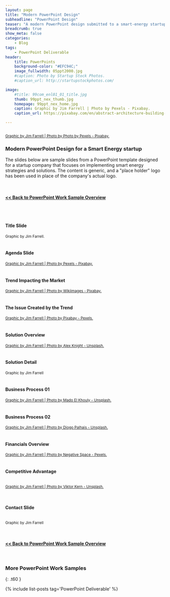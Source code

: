 ```yaml
---
layout: page
title: "Modern PowerPoint Design"
subheadline: "PowerPoint Design"
teaser: "A modern PowerPoint design submitted to a smart-energy startup."
breadcrumb: true
show_meta: false
categories:
    - Blog
tags:
    - PowerPoint Deliverable
header:
    title: PowerPoints
    background-color: "#EFC94C;"
    image_fullwidth: 05ppt2000.jpg
    #caption: Photo by Startup Stock Photos.
    #caption_url: http://startupstockphotos.com/

image:
    #title: 99com_enl01_01_title.jpg
    thumb: 99ppt_nex_thumb.jpg
    homepage: 99ppt_nex_home.jpg
    caption: Graphic by Jim Farrell | Photo by Pexels - Pixabay.
    caption_url: https://pixabay.com/en/abstract-architecture-building-1851115/

---
```

<!--more-->
<p style="margin:0;"><img src="{{ site.urlimg }}99ppt_nex_title.jpg" alt=""></p>
<p><a href="https://pixabay.com/en/abstract-architecture-building-1851115/"><small>Graphic by Jim Farrell | Photo by Photo by Pexels - Pixabay.</small></a></p>

### Modern PowerPoint Design for a Smart Energy startup
The slides below are sample slides from a PowerPoint template designed for a startup company that focuses on implementing smart energy strategies and solutions. The content is generic, and a "place holder" logo has been used in place of the company's actual logo.

<br>
<p style="margin:0;"><a href="http://mojo-web.com/blog/ppt-ovrv/"><h4><< Back to PowerPoint Work Sample Overview</h4></a></p>

<br><br>

<!--Slide 01-->
#### Title Slide
<p style="margin:0;"><img src="{{ site.urlimg }}99ppt_nex_zslide01.jpg" alt=""></p>
<p style="margin:0;"><small>Graphic by Jim Farrell.</small></p>
<br>

<!--Slide 02-->
#### Agenda Slide
<p style="margin:0;"><img src="{{ site.urlimg }}99ppt_nex_zslide02.jpg" alt=""></p>
<p style="margin:0;"><a href="https://pixabay.com/en/abstract-architecture-building-1851115/"><small>Graphic by Jim Farrell | Photo by Pexels - Pixabay.</small></a></p>
<br>


<!--Slide 03-->
#### Trend Impacting the Market
<p style="margin:0;"><img src="{{ site.urlimg }}99ppt_nex_zslide03.jpg" alt=""></p>
<p style="margin:0;"><a href="https://pixabay.com/en/earth-earth-at-night-night-lights-11595/"><small>Graphic by Jim Farrell | Photo by Wikiimages - Pixabay.</small></a></p>
<br>

<!--Slide 04-->
#### The Issue Created by the Trend
<p style="margin:0;"><img src="{{ site.urlimg }}99ppt_nex_zslide04.jpg" alt=""></p>
<p style="margin:0;"><a href="https://www.pexels.com/photo/buildings-cars-city-cross-harbour-tunnel-262100/"><small>Graphic by Jim Farrell | Photo by Pixabay - Pexels.</small></a></p>
<br>

<!--Slide 05-->
#### Solution Overview
<p style="margin:0;"><img src="{{ site.urlimg }}99ppt_nex_zslide05.jpg" alt=""></p>
<p style="margin:0;"><a href="https://unsplash.com/photos/j4uuKnN43_M"><small>Graphic by Jim Farrell | Photo by Alex Knight - Unsplash.</small></a></p>
<br>

<!--Slide 06-->
#### Solution Detail
<p style="margin:0;"><img src="{{ site.urlimg }}99ppt_nex_zslide06.jpg" alt=""></p>
<p style="margin:0;"><small>Graphic by Jim Farrell</small></p>
<br>

<!--Slide 07-->
#### Business Process 01
<p style="margin:0;"><img src="{{ site.urlimg }}99ppt_nex_zslide07.jpg" alt=""></p>
<p style="margin:0;"><a href="https://unsplash.com/photos/6BlK0t-Uuso"><small>Graphic by Jim Farrell | Photo by Mado El Khouly - Unsplash.</small></a></p>
<br>

<!--Slide 08-->
#### Business Process 02
<p style="margin:0;"><img src="{{ site.urlimg }}99ppt_nex_zslide08.jpg" alt=""></p>
<p style="margin:0;"><a href="https://unsplash.com/photos/DckdZlX8lW0"><small>Graphic by Jim Farrell | Photo by Diogo Palhais - Unsplash.</small></a></p>
<br>

<!--Slide 09-->
#### Financials Overview
<p style="margin:0;"><img src="{{ site.urlimg }}99ppt_nex_zslide09.jpg" alt=""></p>
<p style="margin:0;"><a href="https://www.pexels.com/photo/notebook-working-macbook-computer-34177/"><small>Graphic by Jim Farrell | Photo by Negative Space - Pexels.</small></a></p>
<br>

<!--Slide 10-->
#### Competitive Advantage
<p style="margin:0;"><img src="{{ site.urlimg }}99ppt_nex_zslide10.jpg" alt=""></p>
<p><a href="https://unsplash.com/photos/UdGEXZtlx-E"><small>Graphic by Jim Farrell | Photo by Viktor Kern - Unsplash.</small></a></p>
<br>

<!--Slide 11-->
#### Contact Slide
<p style="margin:0;"><img src="{{ site.urlimg }}99ppt_nex_zslide11.jpg" alt=""></p>
<p><small>Graphic by Jim Farrell</small></p>

<br>
<p style="margin:0;"><a href="http://mojo-web.com/blog/ppt-ovrv/"><h4><< Back to PowerPoint Work Sample Overview</h4></a></p>
<br>

### More PowerPoint Work Samples
{: .t60 }

{% include list-posts tag='PowerPoint Deliverable' %}
